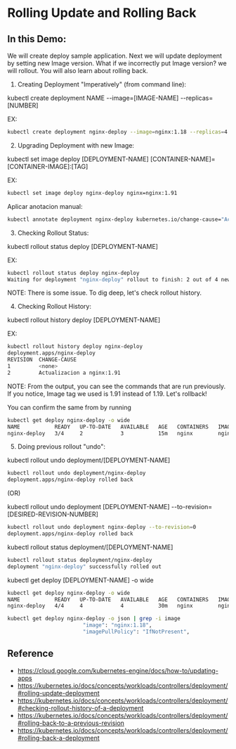 # Rolling Update and Rolling Back

In this Demo:
-------------
We will create deploy sample application. Next we will update deployment by setting new Image version.
What if we incorrectly put Image version? we will rollout. You will also learn about rolling back.


1. Creating Deployment "Imperatively" (from command line):

kubectl create deployment NAME --image=[IMAGE-NAME] --replicas=[NUMBER]


EX: 

```bash
kubectl create deployment nginx-deploy --image=nginx:1.18 --replicas=4
```

2. Upgrading Deployment with new Image:

kubectl set image deploy [DEPLOYMENT-NAME] [CONTAINER-NAME]=[CONTAINER-IMAGE]:[TAG]

EX:

```bash
kubectl set image deploy nginx-deploy nginx=nginx:1.91
```


Aplicar anotacion manual:

```bash
kubectl annotate deployment nginx-deploy kubernetes.io/change-cause="Actualización a nginx:1.91"
```

3. Checking Rollout Status:

kubectl rollout status deploy [DEPLOYMENT-NAME]

EX: 

```bash
kubectl rollout status deploy nginx-deploy
Waiting for deployment "nginx-deploy" rollout to finish: 2 out of 4 new replicas have been updated...
```

NOTE: There is some issue. To dig deep, let's check rollout history.


4. Checking Rollout History:

kubectl rollout history deploy [DEPLOYMENT-NAME]


EX:

```bash
kubectl rollout history deploy nginx-deploy
deployment.apps/nginx-deploy 
REVISION  CHANGE-CAUSE
1         <none>
2         Actualizacion a nginx:1.91
```

NOTE: From the output, you can see the commands that are run previously. 
If you notice, Image tag we used is 1.91 instead of 1.19. Let's rollback!

You can confirm the same from by running

```bash
kubectl get deploy nginx-deploy -o wide
NAME           READY   UP-TO-DATE   AVAILABLE   AGE   CONTAINERS   IMAGES       SELECTOR
nginx-deploy   3/4     2            3           15m   nginx        nginx:1.91   app=nginx-deploy
```

5. Doing previous rollout "undo":

kubectl rollout undo deployment/[DEPLOYMENT-NAME]

```bash
kubectl rollout undo deployment/nginx-deploy
deployment.apps/nginx-deploy rolled back
```

(OR)

kubectl rollout undo deployment [DEPLOYMENT-NAME] --to-revision=[DESIRED-REVISION-NUMBER]

```bash
kubectl rollout undo deployment nginx-deploy --to-revision=0
deployment.apps/nginx-deploy rolled back
```

kubectl rollout status deployment/[DEPLOYMENT-NAME]

```bash
kubectl rollout status deployment/nginx-deploy
deployment "nginx-deploy" successfully rolled out
```

kubectl get deploy [DEPLOYMENT-NAME] -o wide


```bash
kubectl get deploy nginx-deploy -o wide
NAME           READY   UP-TO-DATE   AVAILABLE   AGE   CONTAINERS   IMAGES       SELECTOR
nginx-deploy   4/4     4            4           30m   nginx        nginx:1.18   app=nginx-deploy
```

```bash
kubectl get deploy nginx-deploy -o json | grep -i image
                        "image": "nginx:1.18",
                        "imagePullPolicy": "IfNotPresent",
```


## Reference

* https://cloud.google.com/kubernetes-engine/docs/how-to/updating-apps
* https://kubernetes.io/docs/concepts/workloads/controllers/deployment/#rolling-update-deployment
* https://kubernetes.io/docs/concepts/workloads/controllers/deployment/#checking-rollout-history-of-a-deployment
* https://kubernetes.io/docs/concepts/workloads/controllers/deployment/#rolling-back-to-a-previous-revision
* https://kubernetes.io/docs/concepts/workloads/controllers/deployment/#rolling-back-a-deployment
